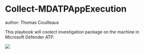 # Collect-MDATPAppExecution
author: Thomas Couilleaux

This playbook will coolect investigation package on the machine in Microsoft Defender ATP.

<a href="https://portal.azure.com/#create/Microsoft.Template/uri/https%3A%2F%2Fraw.githubusercontent.com%2Fgaelor%2FSentinelAsCode%2Fmaster%2FPlaybooks%2FCollect-MDATPAppExecution%2FCollect-MDATPAppExecution.json" target="_blank">
    <img src="https://aka.ms/deploytoazurebutton""/>
</a>
